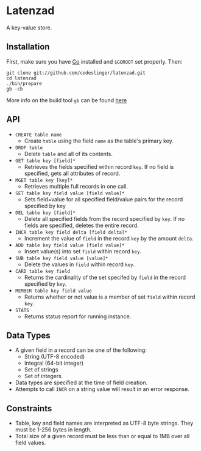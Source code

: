 Latenzad
========

A key-value store.

Installation
------------

First, make sure you have [Go](http://golang.org) installed and `$GOROOT` set properly. Then:

    git clone git://github.com/codeslinger/latenzad.git
    cd latenzad
    ./bin/prepare
    gb -cb

More info on the build tool `gb` can be found [here](http://code.google.com/p/go-gb/)

API
---

* `CREATE table name`
  - Create `table` using the field `name` as the table's primary key.
* `DROP table`
  - Delete `table` and all of its contents.
* `GET table key [field]*`
  * Retrieves the fields specified within record `key`. If no field is specified, gets all attributes of record.
* `MGET table key [key]*`
  * Retrieves multiple full records in one call.
* `SET table key field value [field value]*`
  * Sets field=value for all specified field/value pairs for the record specified by key
* `DEL table key [field]*`
  * Delete all specified fields from the record specified by `key`. If no fields are specified, deletes the entire record.
* `INCR table key field delta [field delta]*`
  * Increment the value of `field` in the record `key` by the amount `delta`.
* `ADD table key field value [field value]*`
  * Insert value(s) into set `field` within record `key`.
* `SUB table key field value [value]*`
  - Delete the values in `field` within record `key`.
* `CARD table key field`
  - Returns the cardinality of the set specifed by `field` in the record specified by `key`.
* `MEMBER table key field value`
  - Returns whether or not value is a member of set `field` within record `key`.
* `STATS`
  - Returns status report for running instance.

Data Types
----------

* A given field in a record can be one of the following:
  * String (UTF-8 encoded)
  * Integral (64-bit integer)
  * Set of strings
  * Set of integers
* Data types are specified at the time of field creation.
* Attempts to call `INCR` on a string value will result in an error response.

Constraints
-----------

* Table, key and field names are interpreted as UTF-8 byte strings. They must be 1-256 bytes in length.
* Total size of a given record must be less than or equal to 1MB over all field values.

